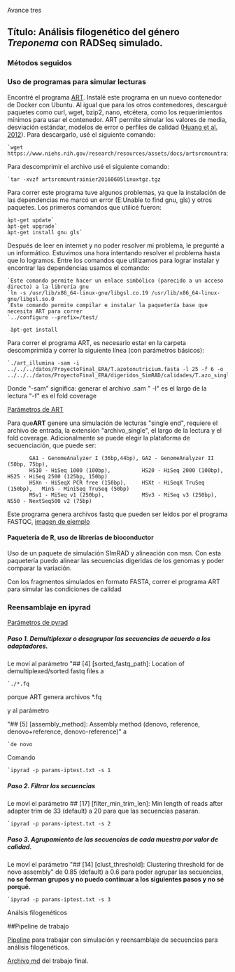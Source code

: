 Avance tres

## Título: Análisis filogenético del género *Treponema* con RADSeq simulado.

### Métodos seguidos

### Uso de programas para simular lecturas

Encontré el programa [ART](https://www.niehs.nih.gov/research/resources/software/biostatistics/art/). Instalé este programa en un nuevo contenedor de Docker con Ubuntu. Al igual que para los otros contenedores, descargué paquetes como curl, wget, bzip2, nano, etcétera,  como los requerimientos mínimos para usar el contenedor. ART permite simular los valores de media, desviación estándar, modelos de error o perfiles de calidad ([Huang et al. 2012](https://www.ncbi.nlm.nih.gov/pmc/articles/PMC3278762/pdf/btr708.pdf)). Para descargarlo, usé el siguiente comando:

    `wget https://www.niehs.nih.gov/research/resources/assets/docs/artsrcmountrainier20160605linuxtgz.tgz

Para descomprimir el archivo usé el siguiente comando:

    `tar -xvzf artsrcmountrainier20160605linuxtgz.tgz

Para correr este programa tuve algunos problemas, ya que la instalación de las dependencias me marcó un error (E:Unable to find gnu, gls) y otros paquetes. Los primeros comandos que utilicé fueron:

    àpt-get update`
    àpt-get upgrade`
    àpt-get install gnu gls` 

Después de leer en internet y no poder resolver mi problema, le pregunté a un informático. Estuvimos una hora intentando resolver el problema hasta que lo logramos. Entre los comandos que utilizamos para lograr instalar y encontrar las dependencias usamos el comando:

    `Este comando permite hacer un enlace simbólico (parecido a un acceso directo) a la librería gnu
    `ln -s /usr/lib/x86_64-linux-gnu/libgsl.co.19 /usr/lib/x86_64-linux-gnu/libgsl.so.0
    `Este comando permite compilar e instalar la paquetería base que necesita ART para correr
    `../configure --prefix=/test/

     àpt-get install 

Para correr el programa ART, es necesario estar en la carpeta descomprimida y correr la siguiente línea (con parámetros básicos):

    `./art_illumina -sam -i ../../../datos/ProyectoFinal_ERA/T.azotonutricium.fasta -l 25 -f 6 -o ../../../datos/ProyectoFinal_ERA/digeridos_SimRAD/calidades/T.azo_single 

Donde "-sam" significa: generar el archivo .sam
" -l" es el largo de la lectura
"-f" es el fold coverage

[Parámetros de ART](https://github.com/Amanecer1/Trabajo-Final_Bioinfo2017/blob/master/ART_params.md)

Para que**ART** genere una simulación de lecturas "single end", requiere el archivo de entrada, la extensión "archivo_single", el largo de la lectura y el fold coverage. Adicionalmente se puede elegir la plataforma de secuenciación, que puede ser:

           GA1 - GenomeAnalyzer I (36bp,44bp), GA2 - GenomeAnalyzer II (50bp, 75bp), 
           HS10 - HiSeq 1000 (100bp),          HS20 - HiSeq 2000 (100bp),      HS25 - HiSeq 2500 (125bp, 150bp)
           HSXn - HiSeqX PCR free (150bp),     HSXt - HiSeqX TruSeq (150bp),   MinS - MiniSeq TruSeq (50bp)
           MSv1 - MiSeq v1 (250bp),            MSv3 - MiSeq v3 (250bp),        NS50 - NextSeq500 v2 (75bp)

Este programa genera archivos fastq que pueden ser leídos por el programa FASTQC, [imagen de ejemplo](https://github.com/Amanecer1/Trabajo-Final_Bioinfo2017/blob/master/T.azoto_single_fastqc.html)

#### Paquetería de R, uso de librerías de bioconductor
Uso de un paquete de simulación SImRAD y alineación con msn.
Con esta paquetería puedo alinear las secuencias digeridas de los genomas y poder comparar la variación. 


Con los fragmentos simulados en formato FASTA, correr el programa ART para simular las condiciones de calidad

### Reensamblaje en ipyrad

[Parámetros de pyrad](https://github.com/Amanecer1/Trabajo-Final_Bioinfo2017/blob/master/params-iptest.txt)

##### Paso 1. Demultiplexar o desagrupar las secuencias de acuerdo a los adaptadores.

Le moví al parámetro "## [4] [sorted_fastq_path]: Location of demultiplexed/sorted fastq files a

    `./*.fq 
    
porque ART genera archivos *.fq 

y al parámetro
    
"## [5] [assembly_method]: Assembly method (denovo, reference, denovo+reference, denovo-reference)" a     

    `de novo
Comando

    `ipyrad -p params-iptest.txt -s 1

##### Paso 2. Filtrar las secuencias

Le moví el parámetro ## [17] [filter_min_trim_len]: Min length of reads after adapter trim de 33 (default) a 20 para que las secuencias pasaran.

    `ipyrad -p params-iptest.txt -s 2

##### Paso 3. Agrupamiento de las secuencias de cada muestra por valor de calidad. 

Le moví el parámetro "## [14] [clust_threshold]: Clustering threshold for de novo assembly" de 0.85 (default) a 0.6 para poder agrupar las secuencias, **no se forman grupos y no puedo continuar a los siguientes pasos y no sé porqué.** 

    `ipyrad -p params-iptest.txt -s 3

Análsis filogenéticos

##Pipeline de trabajo

[Pipeline](https://github.com/Amanecer1/Trabajo-Final_Bioinfo2017/blob/master/Pipeline.jpg) para trabajar con simulación y reensamblaje de secuencias para análisis filogenéticos.

[Archivo md](https://github.com/Amanecer1/Trabajo-Final_Bioinfo2017/blob/master/Trabajo_final.md) del trabajo final.
